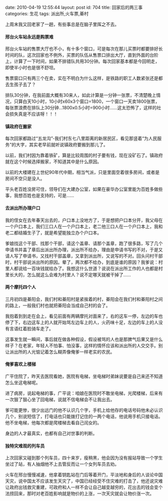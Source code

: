 date: 2010-04-19 12:55:44
layout: post
id: 704
title: 回家后的两三事
categories: 生花
tags: 派出所,火车票,綦村

上周末我又回老家了一趟，有些事总是在脑子里挥之不去。



#### 邢台火车站永远是购票难



邢台火车站的售票大厅也不小，有十多个窗口，可是每次在那儿买票时都要排好长时间的队，这次回家也不例外，买票的队伍从售票口排出大厅，直到外面的台阶上，计算了一下时间，如果不排错队共用30分钟。每次回家基本都是今回明走，即使半小时也是很不舒坦。

售票窗口只有两三个在卖，实在不明白为什么这样，是铁路的职工人数紧张还是都去生孩子去了？

排队30分钟，在我前面大概有30来人，如此计算是一分钟一张票，不清楚晚上情况，只算白天10小时，10小时x60x3个窗口=1800，一个窗口一天卖1800张票，每张票浪费在排队上30分钟…1800x0.5小时=900小时……这太恐怖了，这样的社会损失真是不应该呀！！！



#### 镇政府在搬家



每次回家都路过“五龙沟”-我们村东七八里距离的新居民区，看见那竖着“为人民服务”的大字，其实老早前就听说镇政府要搬到那儿了。

以前，我们村因为靠着铁矿，算是比较周围的村子要有钱，现在没矿石了。镇政府就在这个时候选择搬家，不知道其中是什么原因。

以前的大楼建在上世纪90年代中期，相当气派，只是里面空着很多房间，或者是房间不空只是没人。

平头老百姓没房可住，领导们在大建办公室，如果在豪华办公室里能为百姓多做些事，我想百姓也是支持的，可是……



#### 去派出所办理户口



我的侄女在去年春天出去的，户口本上没地方了，于是想把户口本分开，我父母在一个户口本上，我们三口人在一个户口本上，老二他三口人在一个户口本上，我和老二都结婚生子了，就是希望能独立办个户口本。

爹娘找这个干部、找那个干部，请这个盖章、请那个盖章，跑了很多路，写了几个申请书并盖了章后出派出所办理，派出所不给办，理由是申请书写的不对，于是又请人写了申请书，又找村干部盖章，又拿到派出所，又说写的不对。回头问村干部时，村干部说派出所的原因。晕了，两次都不给办，到底是谁的原因？我爹说：村里人都说给一百块钱就给办了。我想这什么世道？说说在派出所工作的人也都是村里长大的，怎么就这么会难为村里人？说不定哪天就被干掉了……



#### 两个摩托四个人



三月初四是綦阳会，我们村和綦阳村是紧挨着的村，綦阳会在我们村和綦阳村之间的路上，一般我们村也就把綦阳会当成自己村的会了。

我抱着到到走在会上，看见前面有两辆摩托对面来了，右的这车一停，左边的车也停了下，右边这车上的人就开始骂左边车上的人，火药味十足，左边的车上的人没有言语红着脸骑车走了。

这事发生就一瞬间，事后就在做各种假设，假设被骂的人也是那脾气后果又是什么样子？在老家，年轻人不怕事、怕没事，这样的情怀应该和派出所的人交交手。别让派出所的人光惦记着怎么糊弄像俺爹一样老实的农民。



#### 俺爹喜欢上楼梯



广平住院了，昨天去医院看她，医院有电梯，坐电梯时弟妹说要是自己来还不知道怎么坐这电梯呢。

进了病房，说起电梯的事，广平说：咱娘在医院时不敢坐电梯，光爬楼梯，后来有一次狠了狠心坐了回电梯，说就不信电梯会不让我出去。

爹可能更惨，很少出远门的他不认识几个字，手机上给他存的电话号码他未必认识几个，别说短信了，打电话也只能拨打记住的一两个电话，他说用手机只接电话。他不坐电梯，他每次都是爬楼梯去看自己闰女的。

身边的人才最真实，也都有自己对世事的判断。



#### 独特灾难观的列车员



上次回家又碰到那个列车员，四十来岁，瘦稍黑，他会因为没有报站导致一个学生坐过了站，有人抽烟他不上去管反而让一个女列车员去劝。

火车在邢台慢慢减速，他拿着钥匙站在门后等着开门，平淡地和身后的人谈论中国天灾，说中国太不应该发生天灾了，中国已经经受不住灾难的打击了，他还说灾难让政府出钱救灾重建，可政府和人一样不会让自己越变越穷的，花出去的钱会变个法捞回来，那时对老百姓影响就是物价的上涨，一次天灾就会让物价涨一次。
